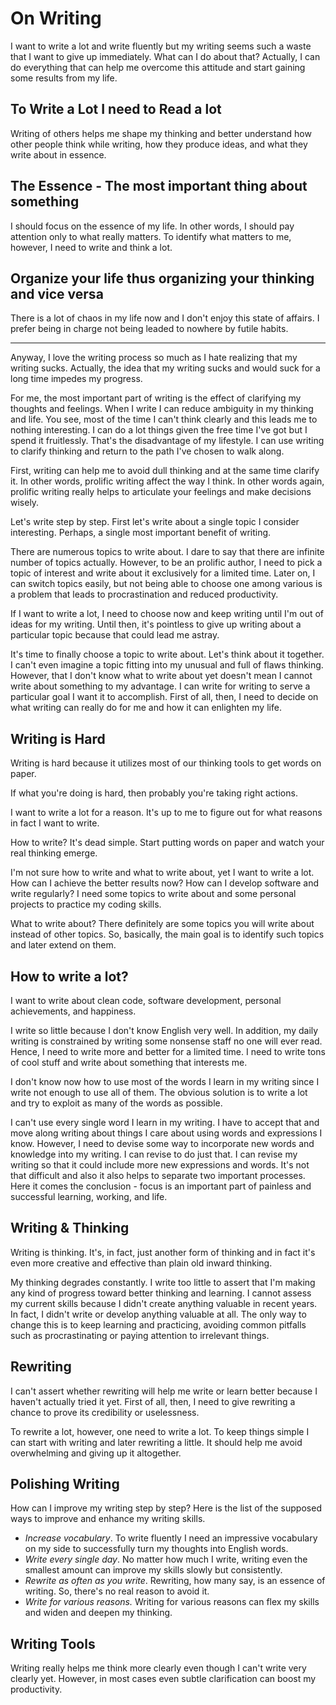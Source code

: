 # On Writing

I want to write a lot and write fluently but my writing seems such a waste that I want to give up immediately. What can I do about that? Actually, I can do everything that can help me overcome this attitude and start gaining some results from my life.

## To Write a Lot I need to Read a lot

Writing of others helps me shape my thinking and better understand how other people think while writing, how they produce ideas, and what they write about in essence.

## The Essence - The most important thing about something

I should focus on the essence of my life. In other words, I should pay attention only to what really matters. To identify what matters to me, however, I need to write and think a lot.

## Organize your life thus organizing your thinking and vice versa

There is a lot of chaos in my life now and I don't enjoy this state of affairs. I prefer being in charge not being leaded to nowhere by futile habits.

---

Anyway, I love the writing process so much as I hate realizing that my writing sucks. Actually, the idea that my writing sucks and would suck for a long time impedes my progress.

For me, the most important part of writing is the effect of clarifying my thoughts and feelings. When I write I can reduce ambiguity in my thinking and life. You see, most of the time I can't think clearly and this leads me to nothing interesting. I can do a lot things given the free time I've got but I spend it fruitlessly. That's the disadvantage of my lifestyle. I can use writing to clarify thinking and return to the path I've chosen to walk along.

First, writing can help me to avoid dull thinking and at the same time clarify it. In other words, prolific writing affect the way I think. In other words again, prolific writing really helps to articulate your feelings and make decisions wisely.

Let's write step by step. First let's write about a single topic I consider interesting. Perhaps, a single most important benefit of writing.

There are numerous topics to write about. I dare to say that there are infinite number of topics actually. However, to be an prolific author, I need to pick a topic of interest and write about it exclusively for a limited time. Later on, I can switch topics easily, but not being able to choose one among various is a problem that leads to procrastination and reduced productivity.

If I want to write a lot, I need to choose now and keep writing until I'm out of ideas for my writing. Until then, it's pointless to give up writing about a particular topic because that could lead me astray.

It's time to finally choose a topic to write about. Let's think about it together. I can't even imagine a topic fitting into my unusual and full of flaws thinking. However, that I don't know what to write about yet doesn't mean I cannot write about something to my advantage. I can write for writing to serve a particular goal I want it to accomplish. First of all, then, I need to decide on what writing can really do for me and how it can enlighten my life.

## Writing is Hard

Writing is hard because it utilizes most of our thinking tools to get words on paper.

If what you're doing is hard, then probably you're taking right actions.

I want to write a lot for a reason. It's up to me to figure out for what reasons in fact I want to write.

How to write? It's dead simple. Start putting words on paper and watch your real thinking emerge.

I'm not sure how to write and what to write about, yet I want to write a lot. How can I achieve the better results now? How can I develop software and write regularly? I need some topics to write about and some personal projects to practice my coding skills.

What to write about? There definitely are some topics you will write about instead of other topics. So, basically, the main goal is to identify such topics and later extend on them.

## How to write a lot?

I want to write about clean code, software development, personal achievements, and happiness.

I write so little because I don't know English very well. In addition, my daily writing is constrained by writing some nonsense staff no one will ever read. Hence, I need to write more and better for a limited time. I need to write tons of cool stuff and write about something that interests me.

I don't know now how to use most of the words I learn in my writing since I write not enough to use all of them. The obvious solution is to write a lot and try to exploit as many of the words as possible.

I can't use every single word I learn in my writing. I have to accept that and move along writing about things I care about using words and expressions I know. However, I need to devise some way to incorporate new words and knowledge into my writing. I can revise to do just that. I can revise my writing so that it could include more new expressions and words. It's not that difficult and also it also helps to separate two important processes. Here it comes the conclusion - focus is an important part of painless and successful learning, working, and life.

## Writing & Thinking

Writing is thinking. It's, in fact, just another form of thinking and in fact it's even more creative and effective than plain old inward thinking.

My thinking degrades constantly. I write too little to assert that I'm making any kind of progress toward better thinking and learning. I cannot assess my current skills because I didn't create anything valuable in recent years. In fact, I didn't write or develop anything valuable at all. The only way to change this is to keep learning and practicing, avoiding common pitfalls such as procrastinating or paying attention to irrelevant things.

## Rewriting

I can't assert whether rewriting will help me write or learn better because I haven't actually tried it yet. First of all, then, I need to give rewriting a chance to prove its credibility or uselessness.

To rewrite a lot, however, one need to write a lot. To keep things simple I can start with writing and later rewriting a little. It should help me avoid overwhelming and giving up it altogether.

## Polishing Writing

How can I improve my writing step by step? Here is the list of the supposed ways to improve and enhance my writing skills.

* _Increase vocabulary_. To write fluently I need an impressive vocabulary on my side to successfully turn my thoughts into English words.
* _Write every single day_. No matter how much I write, writing even the smallest amount can improve my skills slowly but consistently.
* _Rewrite as often as you write_. Rewriting, how many say, is an essence of writing. So, there's no real reason to avoid it.
* _Write for various reasons._ Writing for various reasons can flex my skills and widen and deepen my thinking.

## Writing Tools

Writing really helps me think more clearly even though I can't write very clearly yet. However, in most cases even subtle clarification can boost my productivity.



